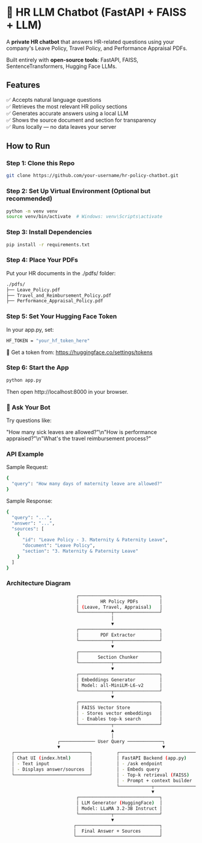# 🤖 HR LLM Chatbot (FastAPI + FAISS + LLM)

A **private HR chatbot** that answers HR-related questions using your company's Leave Policy, Travel Policy, and Performance Appraisal PDFs.

Built entirely with **open-source tools**: FastAPI, FAISS, SentenceTransformers, Hugging Face LLMs.


## Features

✅ Accepts natural language questions  
✅ Retrieves the most relevant HR policy sections  
✅ Generates accurate answers using a local LLM  
✅ Shows the source document and section for transparency  
✅ Runs locally — no data leaves your server  


## How to Run

### Step 1: Clone this Repo

```bash
git clone https://github.com/your-username/hr-policy-chatbot.git
```


### Step 2: Set Up Virtual Environment (Optional but recommended)
```bash
python -m venv venv
source venv/bin/activate  # Windows: venv\Scripts\activate
```


### Step 3: Install Dependencies
```bash
pip install -r requirements.txt
```


### Step 4: Place Your PDFs
Put your HR documents in the ./pdfs/ folder:
```bash
./pdfs/
├── Leave_Policy.pdf
├── Travel_and_Reimbursement_Policy.pdf
├── Performance_Appraisal_Policy.pdf
```


### Step 5: Set Your Hugging Face Token
In your app.py, set:
```bash
HF_TOKEN = "your_hf_token_here"
```
🔗 Get a token from: https://huggingface.co/settings/tokens


### Step 6: Start the App
```bash
python app.py
```
Then open http://localhost:8000 in your browser.


### 💬 Ask Your Bot
Try questions like:

"How many sick leaves are allowed?"\n"How is performance appraised?"\n"What's the travel reimbursement process?"


### API Example
Sample Request:
```bash
{
  "query": "How many days of maternity leave are allowed?"
}
```

Sample Response:
```bash
{
  "query": "...",
  "answer": "...",
  "sources": [
    {
      "id": "Leave Policy - 3. Maternity & Paternity Leave",
      "document": "Leave Policy",
      "section": "3. Maternity & Paternity Leave"
    }
  ]
}
```


### Architecture Diagram
```bash
                          ┌──────────────────────────────┐
                          │        HR Policy PDFs        │
                          │ (Leave, Travel, Appraisal)   │
                          └────────────┬─────────────────┘
                                       │
                                       ▼
                          ┌──────────────────────────────┐
                          │        PDF Extractor         │
                          └────────────┬─────────────────┘
                                       ▼
                          ┌──────────────────────────────┐
                          │       Section Chunker        │
                          └────────────┬─────────────────┘
                                       ▼
                          ┌──────────────────────────────┐
                          │ Embeddings Generator         │
                          │ Model: all-MiniLM-L6-v2      │
                          └────────────┬─────────────────┘
                                       ▼
                          ┌──────────────────────────────┐
                          │ FAISS Vector Store           │
                          │ - Stores vector embeddings   │
                          │ - Enables top-k search       │
                          └────────────┬─────────────────┘
                                       ▲
                                       │
                   ┌───────────── User Query ─────────────┐
                   ▼                                      ▼
  ┌────────────────────────────┐         ┌────────────────────────────┐
  │ Chat UI (index.html)       │         │ FastAPI Backend (app.py)   │
  │ - Text input               │         │ - /ask endpoint            │
  │ - Displays answer/sources  │         │ - Embeds query             │
  └────────────────────────────┘         │ - Top-k retrieval (FAISS)  │
                                         │ - Prompt + context builder │
                                         └────────────┬───────────────┘
                                                      ▼
                          ┌──────────────────────────────┐
                          │ LLM Generator (HuggingFace)  │
                          │ Model: LLaMA 3.2-3B Instruct │
                          └────────────┬─────────────────┘
                                       ▼
                         ┌───────────────────────────────┐
                         │  Final Answer + Sources       │
                         └───────────────────────────────┘

```

